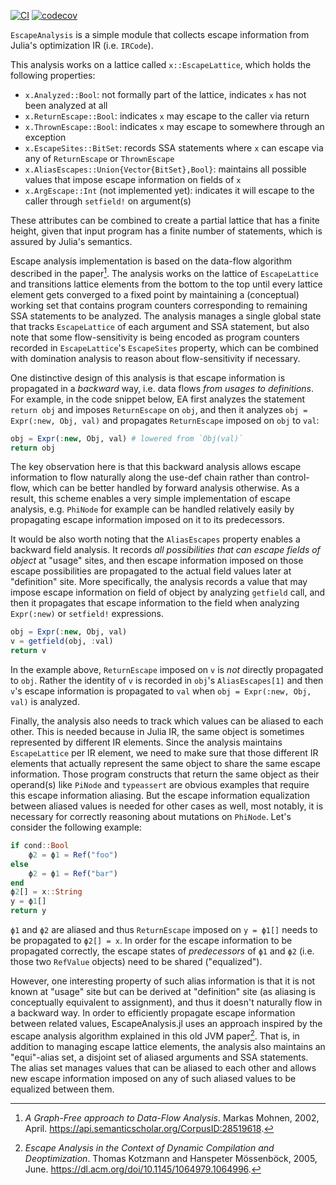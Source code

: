 [![CI](https://github.com/aviatesk/EscapeAnalysis.jl/actions/workflows/ci.yml/badge.svg)](https://github.com/aviatesk/EscapeAnalysis.jl/actions/workflows/ci.yml)
[![codecov](https://codecov.io/gh/aviatesk/EscapeAnalysis.jl/branch/master/graph/badge.svg?token=ADEKPZRUJH)](https://codecov.io/gh/aviatesk/EscapeAnalysis.jl)

`EscapeAnalysis` is a simple module that collects escape information from Julia's optimization IR (i.e. `IRCode`).

This analysis works on a lattice called `x::EscapeLattice`, which holds the following properties:
- `x.Analyzed::Bool`: not formally part of the lattice, indicates `x` has not been analyzed at all
- `x.ReturnEscape::Bool`: indicates `x` may escape to the caller via return
- `x.ThrownEscape::Bool`: indicates `x` may escape to somewhere through an exception
- `x.EscapeSites::BitSet`: records SSA statements where `x` can escape via any of
  `ReturnEscape` or `ThrownEscape`
- `x.AliasEscapes::Union{Vector{BitSet},Bool}`: maintains all possible values that impose
  escape information on fields of `x`
- `x.ArgEscape::Int` (not implemented yet): indicates it will escape to the caller through
  `setfield!` on argument(s)

These attributes can be combined to create a partial lattice that has a finite height, given
that input program has a finite number of statements, which is assured by Julia's semantics.

Escape analysis implementation is based on the data-flow algorithm described in the paper[^MM02].
The analysis works on the lattice of `EscapeLattice` and transitions lattice elements from the
bottom to the top until every lattice element gets converged to a fixed point by maintaining
a (conceptual) working set that contains program counters corresponding to remaining SSA
statements to be analyzed. The analysis manages a single global state that tracks
`EscapeLattice` of each argument and SSA statement, but also note that some flow-sensitivity
is being encoded as program counters recorded in `EscapeLattice`'s `EscapeSites` property,
which can be combined with domination analysis to reason about flow-sensitivity if necessary.

One distinctive design of this analysis is that escape information is propagated in a
_backward_ way, i.e. data flows _from usages to definitions_.
For example, in the code snippet below, EA first analyzes the statement `return obj` and
imposes `ReturnEscape` on `obj`, and then it analyzes `obj = Expr(:new, Obj, val)` and
propagates `ReturnEscape` imposed on `obj` to `val`:
```julia
obj = Expr(:new, Obj, val) # lowered from `Obj(val)`
return obj
```
The key observation here is that this backward analysis allows escape information to flow
naturally along the use-def chain rather than control-flow, which can be better handled by
forward analysis otherwise. As a result, this scheme enables a very simple implementation of
escape analysis, e.g. `PhiNode` for example can be handled relatively easily by propagating
escape information imposed on it to its predecessors.

It would be also worth noting that the `AliasEscapes` property enables a backward field
analysis. It records _all possibilities that can escape fields of object_ at "usage" sites,
and then escape information imposed on those escape possibilities are propagated to the
actual field values later at "definition" site. More specifically, the analysis records a
value that may impose escape information on field of object by analyzing `getfield` call,
and then it propagates that escape information to the field when analyzing `Expr(:new)` or
`setfield!` expressions.
```julia
obj = Expr(:new, Obj, val)
v = getfield(obj, :val)
return v
```
In the example above, `ReturnEscape` imposed on `v` is _not_ directly propagated to `obj`.
Rather the identity of `v` is recorded in `obj`'s `AliasEscapes[1]` and then `v`'s escape
information is propagated to `val` when `obj = Expr(:new, Obj, val)` is analyzed.

Finally, the analysis also needs to track which values can be aliased to each other. This is
needed because in Julia IR, the same object is sometimes represented by different IR elements.
Since the analysis maintains `EscapeLattice` per IR element, we need to make sure that those
different IR elements that actually represent the same object to share the same escape information.
Those program constructs that return the same object as their operand(s) like `PiNode` and
`typeassert` are obvious examples that require this escape information aliasing.
But the escape information equalization between aliased values is needed for other cases as
well, most notably, it is necessary for correctly reasoning about mutations on `PhiNode`.
Let's consider the following example:
```julia
if cond::Bool
    ϕ2 = ϕ1 = Ref("foo")
else
    ϕ2 = ϕ1 = Ref("bar")
end
ϕ2[] = x::String
y = ϕ1[]
return y
```
`ϕ1` and `ϕ2` are aliased and thus `ReturnEscape` imposed on `y = ϕ1[]` needs to be propagated to
`ϕ2[] = x`. In order for the escape information to be propagated correctly, the escape states
of _predecessors_ of `ϕ1` and `ϕ2` (i.e. those two `RefValue` objects) need to be shared ("equalized").

However, one interesting property of such alias information is that it is not known at "usage"
site but can be derived at "definition" site (as aliasing is conceptually equivalent to assignment),
and thus it doesn't naturally flow in a backward way. In order to efficiently propagate escape
information between related values, EscapeAnalysis.jl uses an approach inspired by the escape
analysis algorithm explained in this old JVM paper[^JVM05]. That is, in addition to managing
escape lattice elements, the analysis also maintains an "equi"-alias set, a disjoint set of
aliased arguments and SSA statements. The alias set manages values that can be aliased to
each other and allows new escape information imposed on any of such aliased values to be
equalized between them.

[^MM02]: _A Graph-Free approach to Data-Flow Analysis_.
         Markas Mohnen, 2002, April.
         <https://api.semanticscholar.org/CorpusID:28519618>.

[^JVM05]: _Escape Analysis in the Context of Dynamic Compilation and Deoptimization_.
          Thomas Kotzmann and Hanspeter Mössenböck, 2005, June.
          <https://dl.acm.org/doi/10.1145/1064979.1064996>.
